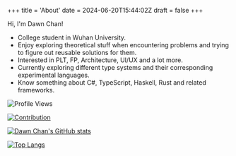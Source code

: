 +++
title = 'About'
date = 2024-06-20T15:44:02Z
draft = false
+++

Hi, I'm Dawn Chan!

* College student in Wuhan University.
* Enjoy exploring theoretical stuff when encountering problems and trying to figure out reusable solutions for them.
* Interested in PLT, FP, Architecture, UI/UX and a lot more.
* Currently exploring different type systems and their corresponding experimental languages.
* Know something about C#, TypeScript, Haskell, Rust and related frameworks.

![Profile Views](https://komarev.com/ghpvc/?username=dawnchan030920)

[![Contribution](https://ghchart.rshah.org/dawnchan030920)](https://github.com/dawnchan030920)

[![Dawn Chan's GitHub stats](https://github-readme-stats.vercel.app/api?username=dawnchan030920&show_icons=true)](https://github.com/dawnchan030920)

[![Top Langs](https://github-readme-stats.vercel.app/api/top-langs/?username=dawnchan030920&layout=compact&hide=html,css)](https://github.com/dawnchan030920)

